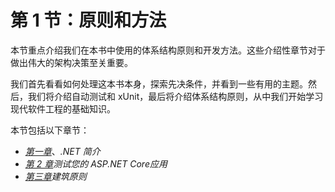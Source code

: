 # 第 1 节：原则和方法

本节重点介绍我们在本书中使用的体系结构原则和开发方法。这些介绍性章节对于做出伟大的架构决策至关重要。

我们首先看看如何处理这本书本身，探索先决条件，并看到一些有用的主题。然后，我们将介绍自动测试和 xUnit，最后将介绍体系结构原则，从中我们开始学习现代软件工程的基础知识。

本节包括以下章节：

*   [*第一章*](01.html#_idTextAnchor015)、*.NET 简介*
*   [*第 2 章*](02.html#_idTextAnchor030)*测试您的 ASP.NET Core应用*
*   [*第三章*](03.html#_idTextAnchor042)*建筑原则*